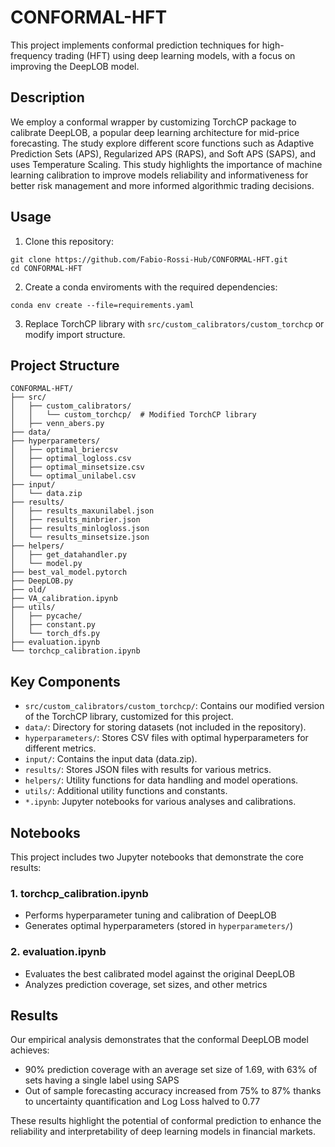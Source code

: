 # CONFORMAL-HFT

This project implements conformal prediction techniques for high-frequency trading (HFT) using deep learning models, with a focus on improving the DeepLOB model.

## Description

We employ a conformal wrapper by customizing TorchCP package to calibrate DeepLOB, a popular deep learning architecture for mid-price
forecasting. The study explore different score functions such as Adaptive Prediction Sets (APS),
Regularized APS (RAPS), and Soft APS (SAPS), and uses Temperature Scaling. This study highlights the importance of machine
learning calibration to improve models reliability and informativeness for better risk management
and more informed algorithmic trading decisions.


## Usage
1. Clone this repository:
```
git clone https://github.com/Fabio-Rossi-Hub/CONFORMAL-HFT.git
cd CONFORMAL-HFT
```
2. Create a conda enviroments with the required dependencies:
```
conda env create --file=requirements.yaml
```
3. Replace TorchCP library with `src/custom_calibrators/custom_torchcp` or modify import structure.
   
## Project Structure
```
CONFORMAL-HFT/
├── src/
│   ├── custom_calibrators/
│   │   └── custom_torchcp/  # Modified TorchCP library
│   ├── venn_abers.py
├── data/
├── hyperparameters/
│   ├── optimal_briercsv
│   ├── optimal_logloss.csv
│   ├── optimal_minsetsize.csv
│   └── optimal_unilabel.csv
├── input/
│   └── data.zip
├── results/
│   ├── results_maxunilabel.json
│   ├── results_minbrier.json
│   ├── results_minlogloss.json
│   └── results_minsetsize.json
├── helpers/
│   ├── get_datahandler.py
│   └── model.py
├── best_val_model.pytorch
├── DeepLOB.py
├── old/
├── VA_calibration.ipynb
├── utils/
│   ├── pycache/
│   ├── constant.py
│   └── torch_dfs.py
├── evaluation.ipynb
└── torchcp_calibration.ipynb
```

## Key Components

- `src/custom_calibrators/custom_torchcp/`: Contains our modified version of the TorchCP library, customized for this project.
- `data/`: Directory for storing datasets (not included in the repository).
- `hyperparameters/`: Stores CSV files with optimal hyperparameters for different metrics.
- `input/`: Contains the input data (data.zip).
- `results/`: Stores JSON files with results for various metrics.
- `helpers/`: Utility functions for data handling and model operations.
- `utils/`: Additional utility functions and constants.
- `*.ipynb`: Jupyter notebooks for various analyses and calibrations.

## Notebooks

This project includes two Jupyter notebooks that demonstrate the core results:

### 1. torchcp_calibration.ipynb

- Performs hyperparameter tuning and calibration of DeepLOB
- Generates optimal hyperparameters (stored in `hyperparameters/`)

### 2. evaluation.ipynb

- Evaluates the best calibrated model against the original DeepLOB
- Analyzes prediction coverage, set sizes, and other metrics


## Results

Our empirical analysis demonstrates that the conformal DeepLOB model achieves:
- 90% prediction coverage with an average set size of 1.69, with 63% of sets having a single label using SAPS
- Out of sample forecasting accuracy increased from 75% to 87% thanks to uncertainty quantification and Log Loss halved to 0.77

These results highlight the potential of conformal prediction to enhance the reliability and interpretability of deep learning models in financial markets.
